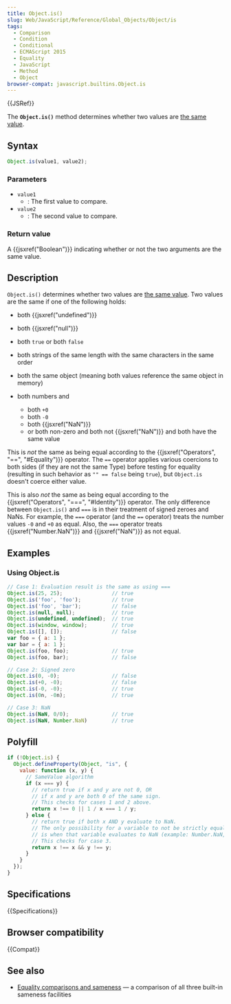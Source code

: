 ```yaml
---
title: Object.is()
slug: Web/JavaScript/Reference/Global_Objects/Object/is
tags:
  - Comparison
  - Condition
  - Conditional
  - ECMAScript 2015
  - Equality
  - JavaScript
  - Method
  - Object
browser-compat: javascript.builtins.Object.is
---
```

{{JSRef}}

The **`Object.is()`** method determines whether two values are
[the same value](/en-US/docs/Web/JavaScript/Equality_comparisons_and_sameness).

## Syntax

```js
Object.is(value1, value2);
```

### Parameters

- `value1`
  - : The first value to compare.
- `value2`
  - : The second value to compare.

### Return value

A {{jsxref("Boolean")}} indicating whether or not the two arguments are
the same value.

## Description

`Object.is()` determines whether two values are
[the same value](/en-US/docs/Web/JavaScript/Equality_comparisons_and_sameness).
Two values are the same if one of the following holds:

- both {{jsxref("undefined")}}
- both {{jsxref("null")}}
- both `true` or both `false`
- both strings of the same length with the same characters in the same order
- both the same object (meaning both values reference the same object in memory)
- both numbers and

  - both `+0`
  - both `-0`
  - both {{jsxref("NaN")}}
  - or both non-zero and both not {{jsxref("NaN")}} and both have the
    same value

This is _not_ the same as being equal according to the
{{jsxref("Operators", "==", "#Equality")}} operator. The `==`
operator applies various coercions to both sides (if they are not the same Type)
before testing for equality (resulting in such behavior as `"" == false` being
`true`), but `Object.is` doesn't coerce either value.

This is also _not_ the same as being equal according to the
{{jsxref("Operators", "===", "#Identity")}} operator. The only
difference between `Object.is()` and `===` is in their treatment of signed
zeroes and NaNs. For example, the `===` operator (and the `==` operator) treats
the number values `-0` and `+0` as equal. Also, the `===` operator treats
{{jsxref("Number.NaN")}} and {{jsxref("NaN")}} as not equal.

## Examples

### Using Object.is

```js
// Case 1: Evaluation result is the same as using ===
Object.is(25, 25);                // true
Object.is('foo', 'foo');          // true
Object.is('foo', 'bar');          // false
Object.is(null, null);            // true
Object.is(undefined, undefined);  // true
Object.is(window, window);        // true
Object.is([], []);                // false
var foo = { a: 1 };
var bar = { a: 1 };
Object.is(foo, foo);              // true
Object.is(foo, bar);              // false

// Case 2: Signed zero
Object.is(0, -0);                 // false
Object.is(+0, -0);                // false
Object.is(-0, -0);                // true
Object.is(0n, -0n);               // true

// Case 3: NaN
Object.is(NaN, 0/0);              // true
Object.is(NaN, Number.NaN)        // true
```

## Polyfill

```js
if (!Object.is) {
  Object.defineProperty(Object, "is", {
    value: function (x, y) {
      // SameValue algorithm
      if (x === y) {
        // return true if x and y are not 0, OR
        // if x and y are both 0 of the same sign.
        // This checks for cases 1 and 2 above.
        return x !== 0 || 1 / x === 1 / y;
      } else {
        // return true if both x AND y evaluate to NaN.
        // The only possibility for a variable to not be strictly equal to itself
        // is when that variable evaluates to NaN (example: Number.NaN, 0/0, NaN).
        // This checks for case 3.
        return x !== x && y !== y;
      }
    }
  });
}
```

## Specifications

{{Specifications}}

## Browser compatibility

{{Compat}}

## See also

- [Equality comparisons and sameness](/en-US/docs/Web/JavaScript/Equality_comparisons_and_sameness)
  — a comparison of all three built-in sameness facilities
